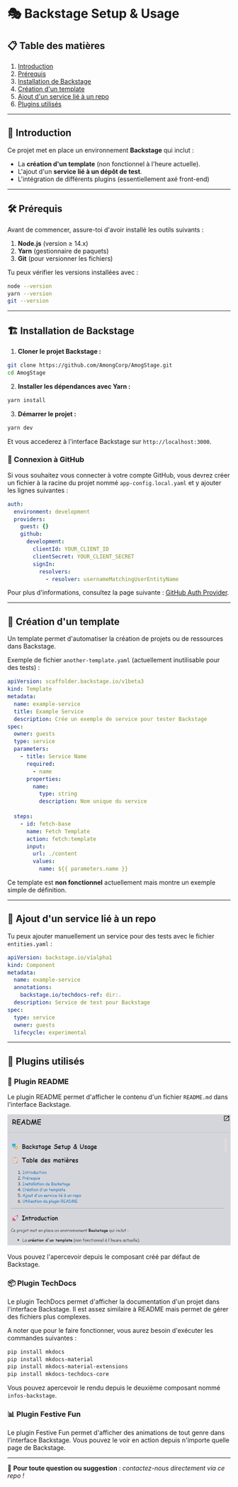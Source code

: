 # 🎭 **Backstage Setup & Usage**

## 📋 **Table des matières**
1. [Introduction](#introduction)
2. [Prérequis](#prérequis)
3. [Installation de Backstage](#installation-de-backstage)
4. [Création d'un template](#création-dun-template)
5. [Ajout d'un service lié à un repo](#ajout-dun-service-lié-à-un-repo)
6. [Plugins utilisés](#plugins-utilisés)

---

## 🚀 **Introduction**

Ce projet met en place un environnement **Backstage** qui inclut :
- La **création d'un template** (non fonctionnel à l'heure actuelle).
- L'ajout d'un **service lié à un dépôt de test**.
- L'intégration de différents plugins (essentiellement axé front-end) 

---

## 🛠️ **Prérequis**

Avant de commencer, assure-toi d'avoir installé les outils suivants :

1. **Node.js** (version ≥ 14.x)
2. **Yarn** (gestionnaire de paquets)
3. **Git** (pour versionner les fichiers)

Tu peux vérifier les versions installées avec :
```bash
node --version
yarn --version
git --version
```
---

## 🏗️ **Installation de Backstage**

1. **Cloner le projet Backstage :**

```bash
git clone https://github.com/AmongCorp/AmogStage.git
cd AmogStage
```

2. **Installer les dépendances avec Yarn :**

```bash
yarn install
```

3. **Démarrer le projet :**

```bash
yarn dev
```

Et vous accederez à l'interface Backstage sur `http://localhost:3000`.

### 📁 Connexion à GitHub

Si vous souhaitez vous connecter à votre compte GitHub, vous devrez créer un fichier à la racine du projet nommé `app-config.local.yaml` et y ajouter les lignes suivantes :

```yaml
auth:
  environment: development
  providers:
    guest: {}
    github:
      development:
        clientId: YOUR_CLIENT_ID
        clientSecret: YOUR_CLIENT_SECRET
        signIn:
          resolvers:
            - resolver: usernameMatchingUserEntityName
```

Pour plus d'informations, consultez la page suivante : [GitHub Auth Provider](https://backstage.io/docs/getting-started/config/authentication).

---

## 📁 **Création d'un template**

Un template permet d'automatiser la création de projets ou de ressources dans Backstage.

Exemple de fichier ``another-template.yaml`` (actuellement inutilisable pour des tests) :

```yaml
apiVersion: scaffolder.backstage.io/v1beta3
kind: Template
metadata:
  name: example-service
  title: Example Service
  description: Crée un exemple de service pour tester Backstage
spec:
  owner: guests
  type: service
  parameters:
    - title: Service Name
      required:
        - name
      properties:
        name:
          type: string
          description: Nom unique du service

  steps:
    - id: fetch-base
      name: Fetch Template
      action: fetch:template
      input:
        url: ./content
        values:
          name: ${{ parameters.name }}
```

Ce template est **non fonctionnel** actuellement mais montre un exemple simple de définition.

---

## 📂 **Ajout d'un service lié à un repo**

Tu peux ajouter manuellement un service pour des tests avec le fichier ``entities.yaml`` :

```yaml
apiVersion: backstage.io/v1alpha1
kind: Component
metadata:
  name: example-service
  annotations:
    backstage.io/techdocs-ref: dir:.
  description: Service de test pour Backstage
spec:
  type: service
  owner: guests
  lifecycle: experimental
```

---

## 📖 **Plugins utilisés**

### 📜 **Plugin README**

Le plugin README permet d'afficher le contenu d'un fichier `README.md` dans l'interface Backstage.

![alt text](image.png)

Vous pouvez l'apercevoir depuis le composant créé par défaut de Backstage.

### 📦 **Plugin TechDocs**

Le plugin TechDocs permet d'afficher la documentation d'un projet dans l'interface Backstage.
Il est assez similaire à README mais permet de gérer des fichiers plus complexes.

A noter que pour le faire fonctionner, vous aurez besoin d'exécuter les commandes suivantes :

```bash
pip install mkdocs
pip install mkdocs-material
pip install mkdocs-material-extensions
pip install mkdocs-techdocs-core
```

Vous pouvez apercevoir le rendu depuis le deuxième composant nommé `infos-backstage`.

### 📊 **Plugin Festive Fun**

Le plugin Festive Fun permet d'afficher des animations de tout genre dans l'interface Backstage.
Vous pouvez le voir en action depuis n'importe quelle page de Backstage.

--- 

📧 **Pour toute question ou suggestion** : *contactez-nous directement via ce repo !*